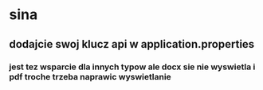# sina

## dodajcie swoj klucz api w application.properties

### jest tez wsparcie dla innych typow ale docx sie nie wyswietla i pdf troche trzeba naprawic wyswietlanie
